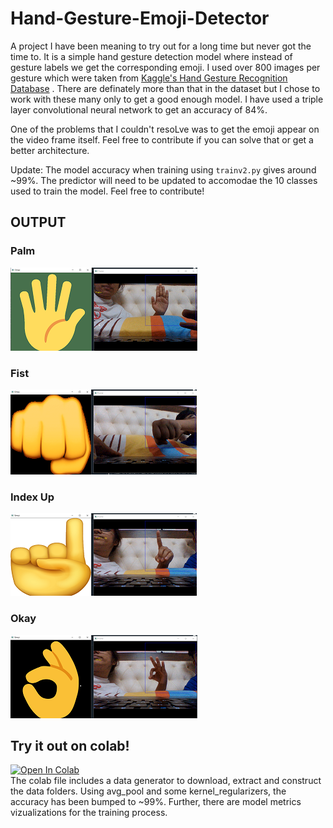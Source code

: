 # Hand-Gesture-Emoji-Detector

A project I have been meaning to try out for a long time but never got the time to. It is a simple hand gesture detection model where instead of gesture labels we get the corresponding emoji. I used over 800 images per gesture which were taken from [Kaggle's Hand Gesture Recognition Database](https://www.kaggle.com/gti-upm/leapgestrecog) . There are definately more than that in the dataset but I chose to work with these many only to get a good enough model. I have used a triple layer convolutional neural network to get an accuracy of 84%.

One of the problems that I couldn't resoLve was to get the emoji appear on the video frame itself. Feel free to contribute if you can solve that or get a better architecture.

Update: The model accuracy when training using `trainv2.py` gives around ~99%. The predictor will need to be updated to accomodae the 10 classes used to train the model. Feel free to contribute!

## OUTPUT

### Palm
![Palm](SS/palm.PNG)

### Fist
![Fist](SS/fist.PNG)

### Index Up
![Index Up](SS/index.PNG)

### Okay
![Okay](SS/okay.PNG)

## Try it out on colab!
<a href="https://colab.research.google.com/github/iishipatel/Hand-Gesture-Emoji-Detector/blob/master/Model%20training%2C%20evaluation%20and%20explanation.ipynb"><img src="https://colab.research.google.com/assets/colab-badge.svg" alt="Open In Colab"/></a>  
The colab file includes a data generator to download, extract and construct the data folders.
Using avg_pool and some kernel_regularizers, the accuracy has been bumped to ~99%.
Further, there are model metrics vizualizations for the training process.


